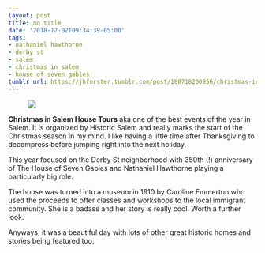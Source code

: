 ```yaml
---
layout: post
title: no title
date: '2018-12-02T09:34:39-05:00'
tags:
- nathaniel hawthorne
- derby st
- salem
- christmas in salem
- house of seven gables
tumblr_url: https://jhforster.tumblr.com/post/180718200956/christmas-in-salem-house-tours-aka-one-of-the-best
---
```

<figure class="tmblr-full" data-orig-height="1280" data-orig-width="1204"><img src="https://66.media.tumblr.com/aaf6c24418720d009b7f1b6418ccdb8f/tumblr_pj45tqvvtz1tw1dop_1280.jpg" data-orig-height="1280" data-orig-width="1204"></figure>

**Christmas in Salem House Tours** aka one of the best events of the year in Salem. It is organized by Historic Salem and really marks the start of the Christmas season in my mind. I like having a little time after Thanksgiving to decompress before jumping right into the next holiday.

This year focused on the Derby St neighborhood with 350th (!) anniversary of The House of Seven Gables and Nathaniel Hawthorne playing a particularly big role.

The house was turned into a museum in 1910 by Caroline Emmerton who used the proceeds to offer classes and workshops to the local immigrant community. She is a badass and her story is really cool. Worth a further look.

Anyways, it was a beautiful day with lots of other great historic homes and stories being featured too.

